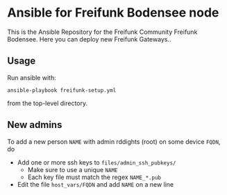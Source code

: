 Ansible for Freifunk Bodensee node
==================================

This is the Ansible Repository for the Freifunk Community Freifunk Bodensee.
Here you can deploy new Freifunk Gateways..


Usage
-----

Run ansible with:

    ansible-playbook freifunk-setup.yml

from the top-level directory.


New admins
----------

To add a new person `NAME` with admin rddights (root) on some device `FQDN`, do

* Add one or more ssh keys to `files/admin_ssh_pubkeys/`
  * Make sure to use a unique `NAME`
  * Each key file must match the regex `NAME_*.pub`
* Edit the file `host_vars/FQDN` and add `NAME` on a new line
